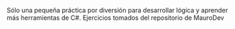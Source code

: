 Sólo una pequeña práctica por diversión para desarrollar lógica y aprender más herramientas de C#. Ejercicios tomados del repositorio de MauroDev
